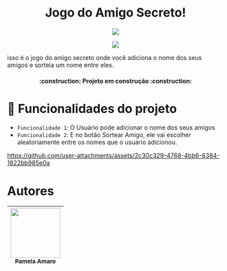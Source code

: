<h1 align="center"> Jogo do Amigo Secreto! </h1>

<p align="center">
<img src="https://github.com/paamelaamaro/challenge-amigo-secreto/blob/main/assets/amigo-secreto.png" />
</p>
<p align="center">
<img loading="lazy" src="http://img.shields.io/static/v1?label=STATUS&message=EM%20DESENVOLVIMENTO&color=GREEN&style=for-the-badge"/>
</p>

isso é o jogo do amigo secreto onde você adiciona o nome dos seus amigos e sorteia um nome entre eles.

<h4 align="center"> 
    :construction:  Projeto em construção  :construction:
</h4>

# :hammer: Funcionalidades do projeto

- `Funcionalidade 1`: O Usuário pode adicionar o nome dos seus amigos 
- `Funcionalidade 2`: E no botão Sortear Amigo, ele vai escolher aleatoriamente entre os nomes que o usuário adicionou.


https://github.com/user-attachments/assets/2c30c329-4768-4bb6-8384-1822bb985e0a

# Autores

| [<img loading="lazy" src="https://github.com/user-attachments/assets/d22dc970-19db-4f4b-af31-bcca3d1ccd5e" width=115><br><sub>Pamela Amaro </sub>](https://github.com/paamelaamaro) 
| :---: | 


